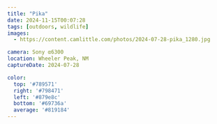 ```yaml
---
title: "Pika"
date: 2024-11-15T00:07:28
tags: [outdoors, wildlife]
images:
  - https://content.camlittle.com/photos/2024-07-28-pika_1280.jpg

camera: Sony α6300
location: Wheeler Peak, NM
captureDate: 2024-07-28

color:
  top: '#789571'
  right: '#798471'
  left: '#879e8c'
  bottom: '#69736a'
  average: '#819184'
---
```

